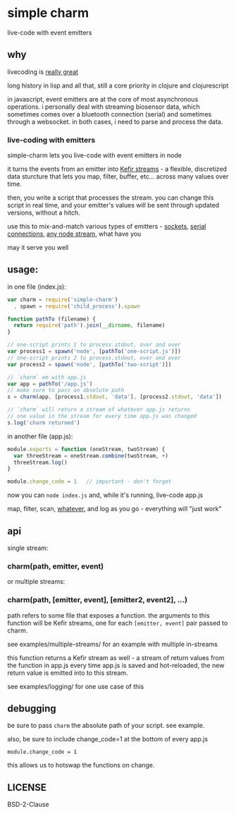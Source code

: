 # simple charm

live-code with event emitters

## why

livecoding is [really great](http://toplap.org/bricolage-the-world-of-live-coding/)

long history in lisp and all that, still a core priority in clojure and clojurescript

in javascript, event emitters are at the core of most asynchronous operations. i personally deal with streaming biosensor data, which sometimes comes over a bluetooth connection (serial) and sometimes through a websocket. in both cases, i need to parse and process the data. 

### live-coding with emitters

simple-charm lets you live-code with event emitters in node

it turns the events from an emitter into [Kefir streams](https://rpominov.github.io/kefir/) - a flexible, discretized data sturcture that lets you map, filter, buffer, etc... across many values over time.

then, you write a script that processes the stream. you can change this script in real time, and your emitter's values will be sent through updated versions, without a hitch.

use this to mix-and-match various types of emitters - [sockets](https://github.com/maxogden/websocket-stream), [serial connections](https://www.npmjs.com/package/serialport2), [any node stream](https://github.com/substack/stream-handbook), what have you

may it serve you well

## usage:

in one file (index.js):

```javascript
var charm = require('simple-charm')
  , spawn = require('child_process').spawn

function pathTo (filename) { 
  return require('path').join(__dirname, filename)
}

// one-script prints 1 to process.stdout, over and over
var process1 = spawn('node', [pathTo('one-script.js')])
// one-script prints 2 to process.stdout, over and over
var process2 = spawn('node', [pathTo('two-script')])

// `charm` em with app.js
var app = pathTo('/app.js')
// make sure to pass an absolute path
s = charm(app, [process1.stdout, 'data'], [process2.stdout, 'data'])

// `charm` will return a stream of whatever app.js returns
// one value in the stream for every time app.js was changed
s.log('charm returned')
```

in another file (app.js):
 
```javascript
module.exports = function (oneStream, twoStream) {
  var threeStream = oneStream.combine(twoStream, +)
  threeStream.log()
}

module.change_code = 1   // important - don't forget
```

now you can `node index.js` and, while it's running, live-code app.js

map, filter, scan, [whatever](https://rpominov.github.io/kefir/), and log as you go - everything will "just work"

## api

single stream:

### charm(path, emitter, event)

or multiple streams:

### charm(path, [emitter, event], [emitter2, event2], ...)

path refers to some file that exposes a function.
the arguments to this function will be Kefir streams, 
 one for each `[emitter, event]` pair passed to charm.

see examples/multiple-streams/ for an example with multiple in-streams

this function returns a Kefir stream as well - 
a stream of return values from the function in app.js
every time app.js is saved and hot-reloaded, 
the new return value is emitted into to this stream.

see examples/logging/ for one use case of this

## debugging

be sure to pass `charm` the absolute path of your script. see example.

also, be sure to include change_code=1 at the bottom of every app.js

    module.change_code = 1   

this allows us to hotswap the functions on change.

## LICENSE

BSD-2-Clause
